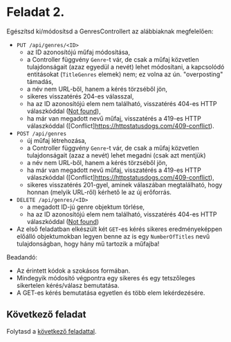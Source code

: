 # Feladat 2.

Egészítsd ki/módosítsd a GenresControllert az alábbiaknak megfelelően:
  - `PUT /api/genres/<ID>`
    - az ID azonosítójú műfaj módosítása,
    -   a Controller függvény `Genre`-t vár, de csak a műfaj közvetlen tulajdonságait (azaz egyedül a nevét) lehet módosítani, a kapcsolódó entitásokat (`TitleGenres` elemek) nem; ez volna az ún. "overposting" támadás,
    - a név nem URL-ből, hanem a kérés törzséből jön,
    - sikeres visszatérés 204-es válasszal,
    - ha az ID azonosítójú elem nem található, visszatérés 404-es HTTP válaszkóddal ([Not found](https://httpstatusdogs.com/404-not-found)),
    - ha már van megadott nevű műfaj, visszatérés a 419-es HTTP válaszkóddal ([Conflict]https://httpstatusdogs.com/409-conflict).
  - `POST /api/genres`
    - új műfaj létrehozása,
    - a Controller függvény `Genre`-t vár, de csak a műfaj közvetlen tulajdonságait (azaz a nevét) lehet megadni (csak azt mentjük)
    - a név nem URL-ből, hanem a kérés törzséből jön,
    - ha már van megadott nevű műfaj, visszatérés a 419-es HTTP válaszkóddal ([Conflict]https://httpstatusdogs.com/409-conflict),
    - sikeres visszatérés 201-gyel, aminek válaszában megtalálható, hogy honnan (melyik URL-ről) kérhető le az új erőforrás.
  - `DELETE /api/genres/<ID>`
    - a megadott ID-jú genre objektum törlése,
    - ha az ID azonosítójú elem nem található, visszatérés 404-es HTTP válaszkóddal ([Not found](https://httpstatusdogs.com/404-not-found))
  - Az első feladatban elkészült két `GET`-es kérés sikeres eredményeképpen előálló objektumokban legyen benne az is egy `NumberOfTitles` nevű tulajdonságban, hogy hány mű tartozik a műfajba!

Beadandó:
- Az érintett kódok a szokásos formában.
- Mindegyik módosító végpontra egy sikeres és egy tetszőleges sikertelen kérés/válasz bemutatása.
- A GET-es kérés bemutatása egyetlen és több elem lekérdezésére.

## Következő feladat

Folytasd a [következő feladattal](Feladat-3.md).
